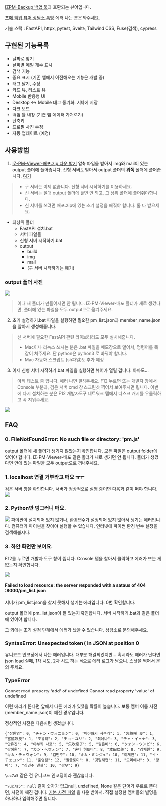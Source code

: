 [IZPM-Backup 백업 툴](https://github.com/mdsnins/IZPM-Backup)과 호환되는 뷰어입니다.

[프메 백업 뷰어 상담소 톡방](https://open.kakao.com/o/gPbArZ4c) 에러 나는 분은 와주세요.

기술 스택 : FastAPI, httpx, pytest, Svelte, Tailwind CSS, Fuse(검색), cypress

## 구현된 기능목록
- 날짜로 찾기
- 날짜별 메일 개수 표시
- 검색 기능
- 중요 표시 (기존 앱에서 이전해오는 기능은 개발 중)
- 태그 달기, 수정
- 카드 뷰, 리스트 뷰
- Mobile 반응형 UI
- Desktop <-> Mobile 태그 동기화. 서버에 저장
- 다크 모드
- 백업 툴 내장 (기존 앱 데이터 가져오기)
- 단축키
- 프로필 사진 수정
- 자동 업데이트 (예정)

## 사용방법

1. [IZ-PM-Viewer-배포.zip 다운 받기](https://github.com/twinstae/izone-pm-viewer/raw/main/IZ-PM-Viewer-%EB%B0%B0%ED%8F%AC.zip)
압축 파일을 받아서 img와 mail이 있는 output 폴더에 풀어줍니다. 신형 서버도 받아서 output 폴더의 **위쪽** 폴더에 풀어줍니다. [여기](https://github.com/twinstae/izone-pm-viewer/raw/main/%EC%84%9C%EB%B2%84-%EB%B0%B0%ED%8F%AC%EC%9A%A9.zip)
> - 구 서버는 이제 없습니다. 신형 서버 시작하기를 이용하세요.
> - 신 서버는 절대 output 폴더에 풀면 안 되고. 그 상위 폴더에 풀어줘야합니다.
> - 신 서버를 쓰려면 배포.zip에 있는 초기 설정을 해줘야 합니다. 둘 다 받으세요.

- 최상위 폴더
  - FastAPI 설치.bat
  - 서버 파일들
  - 신형 서버 시작하기.bat
  - output
    - build
    - img
    - mail
    - (구 서버 시작하기는 폐기)

### output 폴더 사진
![](https://github.com/twinstae/izone-pm-viewer/raw/main/%EC%98%88%EC%8B%9C.png)

> 이때 새 폴더가 만들어지면 안 됩니다.
> IZ-PM-Viewer-배포 폴더가 새로 생겼다면,
> 폴더에 있는 파일을 모두 output으로 옮겨주세요.

2. 초기 설정하기.bat 파일을 실행하면 필요한 pm_list.json과 member_name.json을 알아서 생성해줍니다.
> 신 서버에 필요한 FastAPI 관련 라이브러리도 모두 설치해줍니다.
> - Mac이나 리눅스 쓰시는 분은 .bat 파일을 메모장으로 열어서, 명령어를 똑같이 쳐주세요. 단 python은 python3 로 바꿔야 합니다.
> - Mac 자동화 스크립트 (sh파일)도 추가 예정 

3. 이제 신형 서버 시작하기.bat 파일을 실행하면 뷰어가 열릴 겁니다. 아마도...

> 아직 테스트 중 입니다.
> 에러 나면 알려주세요. F12 누르면 뜨는 개발자 창에서 Console 부분과, 검은 서버 cmd 창 스크린샷 찍어서 보여주시면 됩니다.
> 이번에 다시 설치하는 분은 F12 개발자도구 네트워크 탭에서 디스크 캐시를 우클릭하고 꼭 지워주세요.

![](https://raw.githubusercontent.com/twinstae/izone-pm-viewer/main/%EA%B2%80%EC%83%89.png)

## FAQ
### 0. FileNotFoundError: No such file or directory: 'pm.js'
output 폴더에 새 폴더가 생기지 않았는지 확인합니다. 모든 파일은 output folder에 있어야 합니다. IZ-PM-Viewer-배포 같은 폴더가 새로 생기면 안 됩니다.
폴더가 생겼다면 안에 있는 파일을 모두 output으로 꺼내주세요.

### 1. localhost 연결 거부라고 떠요 ㅠㅠ
검은 서버 창을 확인합니다.
서버가 정상적으로 실행 중이면 다음과 같이 떠야 합니다.
![](https://github.com/twinstae/izone-pm-viewer/raw/main/%EC%A0%95%EC%83%81%20%EC%9E%91%EB%8F%99%20%EC%A4%91%EC%9D%B8%20%EC%84%9C%EB%B2%84.png)

### 2. Python만 덩그러니 떠요.
![](https://github.com/twinstae/izone-pm-viewer/raw/main/%ED%8C%8C%EC%9D%B4%EC%8D%AC%20%EC%97%90%EB%9F%AC.png)
파이썬이 설치되어 있지 않거나, 환경변수가 설정되어 있지 않아서 생기는 에러입니다. 컴퓨터가 파이썬을 찾아야 실행할 수 있습니다.
인터넷에 파이썬 환경 변수 설정을 검색해봅시다.

### 3. 하얀 화면만 보여요.

F12를 누르면 개발자 도구 창이 뜹니다. Console 탭을 찾아서 클릭하고 에러가 뜨는 게 없는지 확인합니다.

![](https://github.com/twinstae/izone-pm-viewer/raw/main/%EC%BD%98%EC%86%94.png)

#### Failed to load resource: the server responded with a sataus of 404 :8000/pm_list.json
서버가 pm_list.json을 찾지 못해서 생기는 에러입니다.
0번 확인합니다.

output 폴더에 pm_list.json이 잘 있는지 확인합니다. 서버 시작하기.bat과 같은 폴더에 있어야 합니다.

그 외에는 초기 설정 단계에서 에러가 났을 수 있습니다. 상담소로 문의해주세요.

###  SyntaxError: Unexpected token ( in JSON at position 0
유니코드 인코딩에서 나는 에러입니다. 대부분 해결되었지만... 혹시라도 에러가 난다면 
json load 실패, 1차 시도, 2차 시도 하는 식으로 에러 로그가 남으니. 스샷을 찍어서 문의 주세요.

### TypeError
Cannot read property 'add' of undefined
Cannot read property 'value' of undefined

이런 에러가 뜬다면 앞에서 다른 에러가 있었을 확률이 높습니다. 보통 멤버 이름 사전(member_name.json)이 깨진 경우입니다.

정상적인 사전은 다음처럼 생겼습니다.

```{"장원영": 0, "チャン・ウォニョン": 0, "미야와키 사쿠라": 1, "宮脇咲 良": 1, "宮脇咲良": 1, "조유리": 2, "チョ・ユリ": 2, "최예나": 3, "チェ・イェナ": 3, "안유진": 4, "야부키 나코": 5, "矢吹奈子": 5, "권은비": 6, "クォン・ウンビ": 6, "강혜원": 7, "カン・へウォン": 7, "혼다 히토미": 8, "本田仁美": 8, "김채원": 9, "キム・チェウォン": 9, "김민주": 10, "キム・ミンジュ": 10, "이채연": 11, "イ・チェヨン": 11, "운영팀": 12, "월클토미": 8, "깃털채연": 11, "오리예나": 3, "광배": 7, "김민주 앤젤": 10, "쌈무": 9}```

```\uc7a5``` 같은 건 유니코드 인코딩이라 괜찮습니다.

```"\uc7a5": null``` 같이 숫자가 없고null, undefined, None 같은 단어가 우르르 뜬다면, 사전이 깨진 겁니다.
[기본 사전 파일](https://github.com/twinstae/izone-pm-viewer/blob/main/assets/member_name.json) 을 다운 받아서. 직접 설정한 멤버들의 별명을 하나하나 입력해주면 됩니다.
